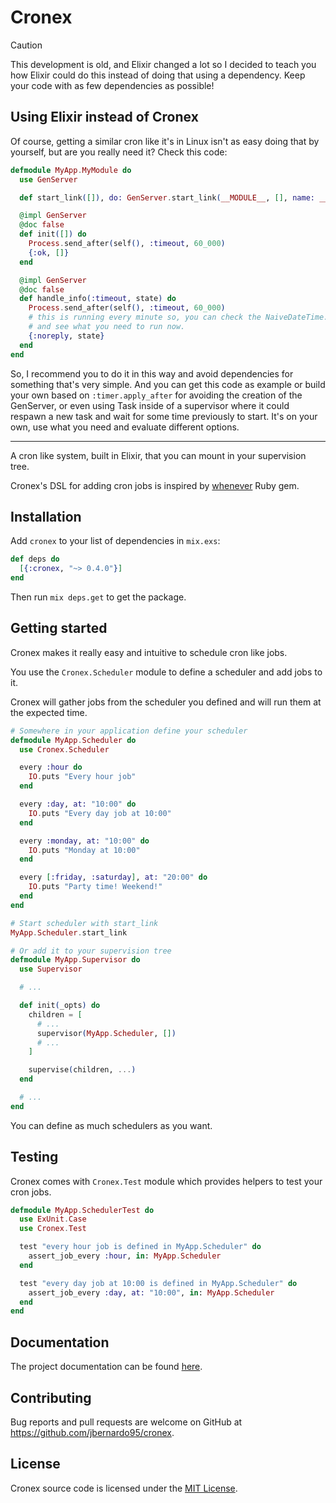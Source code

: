 # Cronex

> [!CAUTION]
> This development is old, and Elixir changed a lot so I decided to teach you how Elixir could do this
> instead of doing that using a dependency. Keep your code with as few dependencies as possible!

## Using Elixir instead of Cronex

Of course, getting a similar cron like it's in Linux isn't as easy doing that by yourself, but
are you really need it? Check this code:

```elixir
defmodule MyApp.MyModule do
  use GenServer

  def start_link([]), do: GenServer.start_link(__MODULE__, [], name: __MODULE__)

  @impl GenServer
  @doc false
  def init([]) do
    Process.send_after(self(), :timeout, 60_000)
    {:ok, []}
  end

  @impl GenServer
  @doc false
  def handle_info(:timeout, state) do
    Process.send_after(self(), :timeout, 60_000)
    # this is running every minute so, you can check the NaiveDateTime.utc_now()
    # and see what you need to run now.
    {:noreply, state}
  end
end
```

So, I recommend you to do it in this way and avoid dependencies for something that's very simple.
And you can get this code as example or build your own based on `:timer.apply_after` for avoiding
the creation of the GenServer, or even using Task inside of a supervisor where it could respawn
a new task and wait for some time previously to start. It's on your own, use what you need and
evaluate different options.

---

A cron like system, built in Elixir, that you can mount in your supervision tree.

Cronex's DSL for adding cron jobs is inspired by [whenever](https://github.com/javan/whenever) Ruby gem.

## Installation

Add `cronex` to your list of dependencies in `mix.exs`:

```elixir
def deps do
  [{:cronex, "~> 0.4.0"}]
end
```

Then run `mix deps.get` to get the package.

## Getting started

Cronex makes it really easy and intuitive to schedule cron like jobs.

You use the `Cronex.Scheduler` module to define a scheduler and add jobs to it.

Cronex will gather jobs from the scheduler you defined and will run them at the expected time.

```elixir
# Somewhere in your application define your scheduler
defmodule MyApp.Scheduler do
  use Cronex.Scheduler

  every :hour do
    IO.puts "Every hour job"
  end

  every :day, at: "10:00" do
    IO.puts "Every day job at 10:00"
  end

  every :monday, at: "10:00" do
    IO.puts "Monday at 10:00"
  end

  every [:friday, :saturday], at: "20:00" do
    IO.puts "Party time! Weekend!"
  end
end

# Start scheduler with start_link
MyApp.Scheduler.start_link

# Or add it to your supervision tree
defmodule MyApp.Supervisor do
  use Supervisor

  # ...

  def init(_opts) do
    children = [
      # ...
      supervisor(MyApp.Scheduler, [])
      # ...
    ]

    supervise(children, ...)
  end

  # ...
end
```

You can define as much schedulers as you want.

## Testing

Cronex comes with `Cronex.Test` module which provides helpers to test your cron jobs.

```elixir
defmodule MyApp.SchedulerTest do
  use ExUnit.Case
  use Cronex.Test

  test "every hour job is defined in MyApp.Scheduler" do
    assert_job_every :hour, in: MyApp.Scheduler 
  end

  test "every day job at 10:00 is defined in MyApp.Scheduler" do
    assert_job_every :day, at: "10:00", in: MyApp.Scheduler 
  end
end
```

## Documentation

The project documentation can be found [here](https://hexdocs.pm/cronex/api-reference.html).

## Contributing

Bug reports and pull requests are welcome on GitHub at https://github.com/jbernardo95/cronex.

## License

Cronex source code is licensed under the [MIT License](LICENSE.md).

